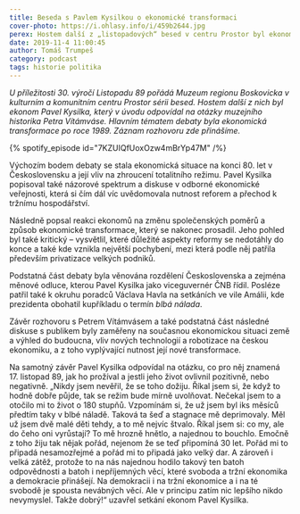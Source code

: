```yaml
---
title: Beseda s Pavlem Kysilkou o ekonomické transformaci
cover-photo: https://i.ohlasy.info/i/459b2644.jpg
perex: Hostem další z „listopadových“ besed v centru Prostor byl ekonom Pavel Kysilka. Odpovídal na otázky muzejního historika Petra Vítámváse, hlavním tématem debaty byla ekonomická transformace po roce 1989.
date: 2019-11-4 11:00:45
author: Tomáš Trumpeš
category: podcast
tags: historie politika
---
```


*U příležitosti 30. výročí Listopadu 89 pořádá Muzeum regionu Boskovicka v kulturním a komunitním centru Prostor sérii besed. Hostem další z nich byl ekonom Pavel Kysilka, který v úvodu odpovídal na otázky muzejního historika Petra Vítámváse. Hlavním tématem debaty byla ekonomická transformace po roce 1989. Záznam rozhovoru zde přinášíme.*

{% spotify_episode id="7KZUIQfUoxOzw4mBrYp47M" /%}

Výchozím bodem debaty se stala ekonomická situace na konci 80. let v Československu a její vliv na zhroucení totalitního režimu. Pavel Kysilka popisoval také názorové spektrum a diskuse v odborné ekonomické veřejnosti, která si čím dál víc uvědomovala nutnost reforem a přechod k tržnímu hospodářství.

Následně popsal reakci ekonomů na změnu společenských poměrů a způsob ekonomické transformace, který se nakonec prosadil. Jeho pohled byl také kritický – vysvětlil, které důležité aspekty reformy se nedotáhly do konce a také kde vznikla největší pochybení, mezi která podle něj patřila především privatizace velkých podniků.

Podstatná část debaty byla věnována rozdělení Československa a zejména měnové odluce, kterou Pavel Kysilka jako viceguvernér ČNB řídil. Posléze patřil také k okruhu poradců Václava Havla na setkáních ve vile Amálii, kde prezidenta obohatil kupříkladu o termín *blbá nálada*.

Závěr rozhovoru s Petrem Vítámvásem a také podstatná část následné diskuse s publikem byly zaměřeny na současnou ekonomickou situaci země a výhled do budoucna, vliv nových technologií a robotizace na českou ekonomiku, a z toho vyplývající nutnost její nové transformace.

Na samotný závěr Pavel Kysilka odpovídal na otázku, co pro něj znamená 17. listopad 89, jak ho prožíval a jestli jeho život ovlivnil pozitivně, nebo negativně. „Nikdy jsem nevěřil, že se toho dožiju. Říkal jsem si, že když to hodně dobře půjde, tak se režim bude mírně uvolňovat. Nečekal jsem to a otočilo mi to život o 180 stupňů. Vzpomínám si, že už jsem byl iks měsíců předtím taky v blbé náladě. Taková ta šeď a stagnace mě deprimovaly. Měl už jsem dvě malé děti tehdy, a to mě nejvíc štvalo. Říkal jsem si: co my, ale do čeho oni vyrůstají? To mě hrozně hnětlo, a najednou to bouchlo. Emočně z toho žiju tak nějak pořád, nejenom že se teď připomíná 30 let. Pořád mi to připadá nesamozřejmé a pořád mi to připadá jako velký dar. A zároveň i velká zátěž, protože to na nás najednou hodilo takový ten batoh odpovědnosti a batoh i nepříjemných věcí, které svoboda a tržní ekonomika a demokracie přinášejí. Na demokracii i na tržní ekonomice a i na té svobodě je spousta nevábných věcí. Ale v principu zatím nic lepšího nikdo nevymyslel. Takže dobrý!“ uzavřel setkání ekonom Pavel Kysilka.
